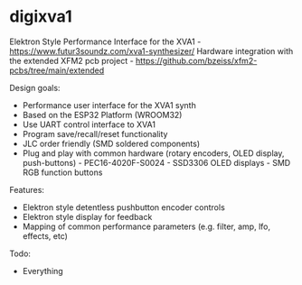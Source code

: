 # digixva1
Elektron Style Performance Interface for the XVA1 - https://www.futur3soundz.com/xva1-synthesizer/
Hardware integration with the extended XFM2 pcb project - https://github.com/bzeiss/xfm2-pcbs/tree/main/extended

Design goals:
- Performance user interface for the XVA1 synth
- Based on the ESP32 Platform (WROOM32)
- Use UART control interface to XVA1
- Program save/recall/reset functionality
- JLC order friendly (SMD soldered components)
- Plug and play with common hardware (rotary encoders, OLED display, push-buttons)
      - PEC16-4020F-S0024
      - SSD3306 OLED displays
      - SMD RGB function buttons

Features:
- Elektron style detentless pushbutton encoder controls
- Elektron style display for feedback
- Mapping of common performance parameters (e.g. filter, amp, lfo, effects, etc)

Todo:
- Everything
